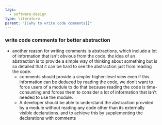 ```yaml
---
tags:
  - software-design
type: literature
parent: "[[why to write code comments]]"
---
```



### write code comments for better abstraction
- another reason for writing comments is abstractions, which include a lot of information that isn't obvious from the code. the idea of an abstraction is to provide a simple way of thinking about something but is so detailed that it can be hard to see the abstraction just from reading the code.
	- comments should provide a simpler higher-level view even if this information can be deduced by reading the code, we don't want to force users of a module to do that because reading the code is time-consuming and forces them to consider a lot of information that isn't needed to use the module.
	- A developer should be able to understand the abstraction provided by a module without reading any code other than its externally visible declarations. and to achieve this by supplementing the declarations with comments
